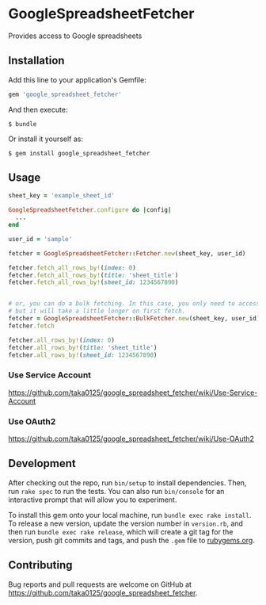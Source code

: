 # GoogleSpreadsheetFetcher

Provides access to Google spreadsheets

## Installation

Add this line to your application's Gemfile:

```ruby
gem 'google_spreadsheet_fetcher'
```

And then execute:

    $ bundle

Or install it yourself as:

    $ gem install google_spreadsheet_fetcher

## Usage

```ruby
sheet_key = 'example_sheet_id'

GoogleSpreadsheetFetcher.configure do |config|
  ...
end

user_id = 'sample'

fetcher = GoogleSpreadsheetFetcher::Fetcher.new(sheet_key, user_id)

fetcher.fetch_all_rows_by!(index: 0)
fetcher.fetch_all_rows_by!(title: 'sheet_title')
fetcher.fetch_all_rows_by!(sheet_id: 1234567890)


# or, you can do a bulk fetching. In this case, you only need to access the API once,
# but it will take a little longer on first fetch.
fetcher = GoogleSpreadsheetFetcher::BulkFetcher.new(sheet_key, user_id)
fetcher.fetch

fetcher.all_rows_by!(index: 0)
fetcher.all_rows_by!(title: 'sheet_title')
fetcher.all_rows_by!(sheet_id: 1234567890)
```

### Use Service Account

https://github.com/taka0125/google_spreadsheet_fetcher/wiki/Use-Service-Account

### Use OAuth2

https://github.com/taka0125/google_spreadsheet_fetcher/wiki/Use-OAuth2

## Development

After checking out the repo, run `bin/setup` to install dependencies. Then, run `rake spec` to run the tests. You can also run `bin/console` for an interactive prompt that will allow you to experiment.

To install this gem onto your local machine, run `bundle exec rake install`. To release a new version, update the version number in `version.rb`, and then run `bundle exec rake release`, which will create a git tag for the version, push git commits and tags, and push the `.gem` file to [rubygems.org](https://rubygems.org).

## Contributing

Bug reports and pull requests are welcome on GitHub at https://github.com/taka0125/google_spreadsheet_fetcher.

